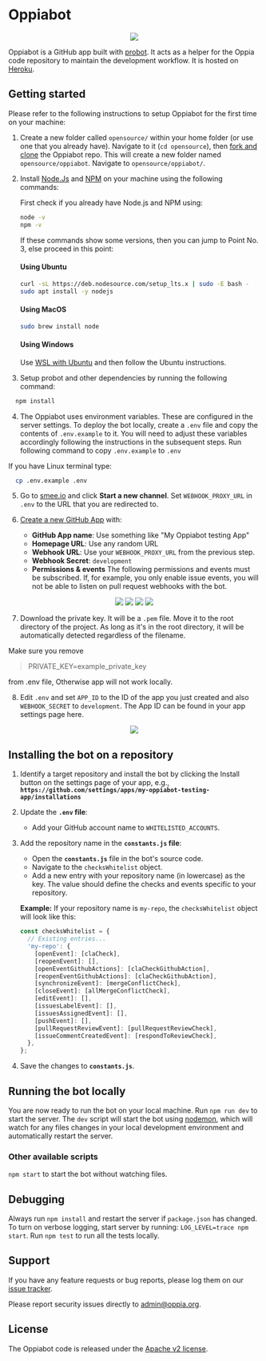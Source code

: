 # Oppiabot

<p align="center">
    <img src="images/oppiabot-display-image.png">
</p>

Oppiabot is a GitHub app built with [probot](https://github.com/probot/probot). It acts as a helper for the Oppia code repository to maintain the development workflow. It is hosted on [Heroku](https://www.heroku.com/).


## Getting started

Please refer to the following instructions to setup Oppiabot for the first time on your machine:

1. Create a new folder called `opensource/` within your home folder (or use one that you already have). Navigate to it (`cd opensource`), then [fork and clone](https://help.github.com/articles/fork-a-repo/) the Oppiabot repo. This will create a new folder named `opensource/oppiabot`. Navigate to `opensource/oppiabot/`.

2. Install [Node.Js](https://nodejs.org/) and [NPM](https://www.npmjs.com/) on your machine using the following commands:

    First check if you already have Node.js and NPM using:
    ```bash
    node -v
    npm -v
    ```
    If these commands show some versions, then you can jump to Point No. 3, else proceed in this point:
    #### Using Ubuntu
    ```bash
    curl -sL https://deb.nodesource.com/setup_lts.x | sudo -E bash -
    sudo apt install -y nodejs
    ```
       
    #### Using MacOS
    ```bash
    sudo brew install node
    ```

    #### Using Windows
    Use [WSL with Ubuntu](https://learn.microsoft.com/en-us/windows/wsl/install) and then follow the Ubuntu instructions.
    
3. Setup probot and other dependencies by running the following command:
  ```bash
    npm install
  ```

4. The Oppiabot uses environment variables. These are configured in the server settings. To deploy the bot locally, create a `.env` file and copy the contents of `.env.example` to it. You will need to adjust these variables accordingly following the instructions in the subsequent steps. Run following command to copy `.env.example` to `.env`

If you have Linux terminal type:
  ```bash
    cp .env.example .env
  ```

5. Go to [smee.io](https://smee.io/) and click **Start a new channel**. Set `WEBHOOK_PROXY_URL` in `.env` to the URL that you are redirected to.

6. [Create a new GitHub App](https://github.com/settings/apps/new) with:
    * **GitHub App name**: Use something like "My Oppiabot testing App"
    * **Homepage URL**: Use any random URL
    * **Webhook URL**: Use your `WEBHOOK_PROXY_URL` from the previous step.
    * **Webhook Secret**: `development`
    * **Permissions & events** The following permissions and events must be subscribed. If, for example, you only enable issue events, you will not be able to listen on pull request webhooks with the bot.

<p align="center">
  <img src="images/docs/repository_permissions.png">
  <img src="images/docs/organization_permissions.png">
  <img src="images/docs/account_permissions.png">
  <img src="images/docs/events.png">
</p>

7. Download the private key. It will be a `.pem` file. Move it to the root directory of the project. As long as it's in the root directory, it will be automatically detected regardless of the filename.

Make sure you remove
 > PRIVATE_KEY=example_private_key

from .env file, Otherwise app will not work locally.

8. Edit `.env` and set `APP_ID` to the ID of the app you just created and also `WEBHOOK_SECRET` to `development`. The App ID can be found in your app settings page here.

<p align="center">
    <img src="images/docs/sample_app_id.png">
</p>


## Installing the bot on a repository


1. Identify a target repository and install the bot by clicking the Install button on the settings page of your app, e.g., **`https://github.com/settings/apps/my-oppiabot-testing-app/installations`** 
2. Update the **`.env` file**:
   - Add your GitHub account name to `WHITELISTED_ACCOUNTS`.  
3. Add the repository name in the **`constants.js` file**:  
   - Open the **`constants.js`** file in the bot's source code.  
   - Navigate to the `checksWhitelist` object.  
   - Add a new entry with your repository name (in lowercase) as the key. The value should define the checks and events specific to your repository.  

   **Example:**
   If your repository name is `my-repo`, the `checksWhitelist` object will look like this:  
   ```javascript
   const checksWhitelist = {
     // Existing entries...
     'my-repo': {
       [openEvent]: [claCheck],
       [reopenEvent]: [],
       [openEventGithubActions]: [claCheckGithubAction],
       [reopenEventGithubActions]: [claCheckGithubAction],
       [synchronizeEvent]: [mergeConflictCheck],
       [closeEvent]: [allMergeConflictCheck],
       [editEvent]: [],
       [issuesLabelEvent]: [],
       [issuesAssignedEvent]: [],
       [pushEvent]: [],
       [pullRequestReviewEvent]: [pullRequestReviewCheck],
       [issueCommentCreatedEvent]: [respondToReviewCheck],
     },
   };
   ```
   
4. Save the changes to **`constants.js`**.


## Running the bot locally

You are now ready to run the bot on your local machine. Run `npm run dev` to start the server.
The `dev` script will start the bot using [nodemon](https://github.com/remy/nodemon#nodemon), which will watch for any files changes in your local development environment and automatically restart the server.

### Other available scripts

`npm start` to start the bot without watching files.


## Debugging
Always run `npm install` and restart the server if `package.json` has changed.
To turn on verbose logging, start server by running: `LOG_LEVEL=trace npm start`.
Run `npm test` to run all the tests locally.


## Support

If you have any feature requests or bug reports, please log them on our [issue tracker](https://github.com/oppia/oppiabot/issues/new?title=Describe%20your%20feature%20request%20or%20bug%20report%20succinctly&body=If%20you%27d%20like%20to%20propose%20a%20feature,%20describe%20what%20you%27d%20like%20to%20see.%20Mockups%20would%20be%20great!%0A%0AIf%20you%27re%20reporting%20a%20bug,%20please%20be%20sure%20to%20include%20the%20expected%20behaviour,%20the%20observed%20behaviour,%20and%20steps%20to%20reproduce%20the%20problem.%20Console%20copy-pastes%20and%20any%20background%20on%20the%20environment%20would%20also%20be%20helpful.%0A%0AIf%20the%20issue%20you%27re%20facing%20is%20probot-specific,%20it%20should%20be%20logged%20to%20the%20probot%20repository.%0A%0AThanks!).

Please report security issues directly to admin@oppia.org.

## License

The Oppiabot code is released under the [Apache v2 license](https://github.com/oppia/oppiabot/blob/master/LICENSE).
